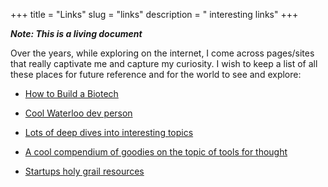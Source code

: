 +++
title = "Links"
slug = "links"
description = " interesting links"
+++

 ***Note: This is a living document***
&nbsp;
&nbsp;
&nbsp;
&nbsp;
&nbsp;
&nbsp;



Over the years, while exploring on the internet, I come across pages/sites that really captivate me and capture my curiosity. I wish to keep a list of all these places for future reference and for the world to see and explore: 

* [How to Build a Biotech](https://www.celinehh.com/biotech)
&nbsp;

* [Cool Waterloo dev person](https://thume.ca/)
&nbsp;

* [Lots of deep dives into interesting topics](https://danwang.co/)
&nbsp;

* [A cool compendium of goodies on the topic of tools for thought](https://jameshk.com/)
&nbsp;

* [Startups holy grail resources](https://danromero.org/canon.html)
&nbsp;

<!-- * [Cool person with cool suggestions] (s) -->


